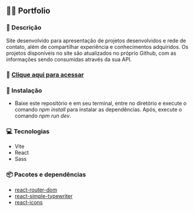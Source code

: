 ## 👨‍💻 **Portfolio**

### 💬 Descrição

Site desenvolvido para apresentação de projetos desenvolvidos e rede de contato, além de compartilhar experiência e conhecimentos adquiridos. Os projetos disponíveis no site são atualizados no próprio Github, com as informações sendo consumidas através da sua API.

### 🚀 [Clique aqui para acessar](https://portfolio-bay-seven-79.vercel.app/)

### 💾 Instalação

* Baixe este repositório e em seu terminal, entre no diretório e execute o comando *npm install* para instalar as dependências. Após, execute o comando *npm run dev*.

### 💻 Tecnologias

* Vite
* React
* Sass

### 📦 Pacotes e dependências

* [react-router-dom](https://v5.reactrouter.com/web/guides/quick-start)
* [react-simple-typewriter](https://www.npmjs.com/package/react-simple-typewriter)
* [react-icons](https://react-icons.github.io/react-icons/)


